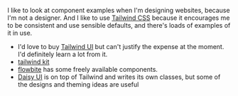 ---
---

I like to look at component examples when I'm designing websites, because I'm not a designer. And I like to use [Tailwind CSS](https://tailwindcss.com/) because it encourages me to be consistent and use sensible defaults, and there's loads of examples of it in use.

- I'd love to buy [Tailwind UI](https://tailwindui.com/) but can't justify the expense at the moment. I'd definitely learn a lot from it.
- [tailwind kit](https://www.tailwind-kit.com/)
- [flowbite](https://flowbite.com/) has some freely available components.
- [Daisy UI](https://daisyui.com/) is on top of Tailwind and writes its own classes, but some of the designs and theming ideas are useful
